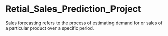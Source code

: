 # Retial_Sales_Prediction_Project
Sales forecasting refers to the process of estimating demand for or sales of a particular product over a specific period.
